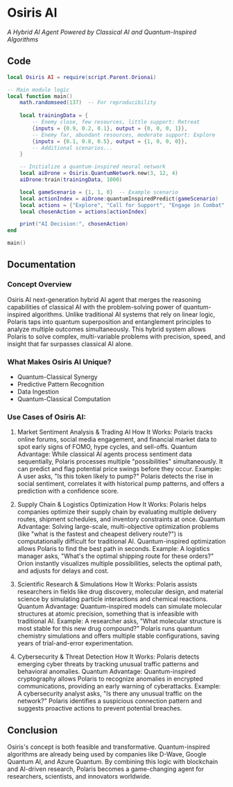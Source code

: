 # Osiris AI

*A Hybrid AI Agent Powered by Classical AI and Quantum-Inspired Algorithms*



## Code

```lua
local Osiris AI = require(script.Parent.Orionai)

-- Main module logic
local function main()
	math.randomseed(137)  -- For reproducibility
	
	local trainingData = {
		-- Enemy close, few resources, little support: Retreat
		{inputs = {0.9, 0.2, 0.1}, output = {0, 0, 0, 1}},
		-- Enemy far, abundant resources, moderate support: Explore
		{inputs = {0.1, 0.8, 0.5}, output = {1, 0, 0, 0}},
		-- Additional scenarios...
	}

    -- Initialize a quantum-inspired neural network
	local aiDrone = Osiris.QuantumNetwork.new(3, 12, 4)
	aiDrone:train(trainingData, 1000)

	local gameScenario = {1, 1, 0}  -- Example scenario
	local actionIndex = aiDrone:quantumInspiredPredict(gameScenario)
	local actions = {"Explore", "Call for Support", "Engage in Combat", "Retreat"}
	local chosenAction = actions[actionIndex]

	print("AI Decision:", chosenAction)
end

main()
```

## Documentation

### Concept Overview

Osiris AI next-generation hybrid AI agent that merges the reasoning capabilities of classical AI with the problem-solving power of quantum-inspired algorithms. Unlike traditional AI systems that rely on linear logic, Polaris taps into quantum superposition and entanglement principles to analyze multiple outcomes simultaneously. This hybrid system allows Polaris to solve complex, multi-variable problems with precision, speed, and insight that far surpasses classical AI alone.


### What Makes Osiris AI Unique?

- Quantum-Classical Synergy
- Predictive Pattern Recognition
- Data Ingestion
- Quantum-Classical Computation
  

### Use Cases of Osiris AI:


1. Market Sentiment Analysis & Trading AI
How It Works: Polaris tracks online forums, social media engagement, and financial market data to spot early signs of FOMO, hype cycles, and sell-offs.
Quantum Advantage: While classical AI agents process sentiment data sequentially, Polaris processes multiple "possibilities" simultaneously. It can predict and flag potential price swings before they occur.
Example: A user asks, "Is this token likely to pump?" Polaris detects the rise in social sentiment, correlates it with historical pump patterns, and offers a prediction with a confidence score.

2. Supply Chain & Logistics Optimization
How It Works: Polaris helps companies optimize their supply chain by evaluating multiple delivery routes, shipment schedules, and inventory constraints at once.
Quantum Advantage: Solving large-scale, multi-objective optimization problems (like "what is the fastest and cheapest delivery route?") is computationally difficult for traditional AI. Quantum-inspired optimization allows Polaris to find the best path in seconds.
Example: A logistics manager asks, "What's the optimal shipping route for these orders?" Orion instantly visualizes multiple possibilities, selects the optimal path, and adjusts for delays and cost.

3. Scientific Research & Simulations
How It Works: Polaris assists researchers in fields like drug discovery, molecular design, and material science by simulating particle interactions and chemical reactions.
Quantum Advantage: Quantum-inspired models can simulate molecular structures at atomic precision, something that is infeasible with traditional AI.
Example: A researcher asks, "What molecular structure is most stable for this new drug compound?" Polaris runs quantum chemistry simulations and offers multiple stable configurations, saving years of trial-and-error experimentation.

4. Cybersecurity & Threat Detection
How It Works: Polaris detects emerging cyber threats by tracking unusual traffic patterns and behavioral anomalies.
Quantum Advantage: Quantum-inspired cryptography allows Polaris to recognize anomalies in encrypted communications, providing an early warning of cyberattacks.
Example: A cybersecurity analyst asks, "Is there any unusual traffic on the network?" Polaris identifies a suspicious connection pattern and suggests proactive actions to prevent potential breaches.

## Conclusion

Osiris's concept is both feasible and transformative. Quantum-inspired algorithms are already being used by companies like D-Wave, Google Quantum AI, and Azure Quantum. By combining this logic with blockchain and AI-driven research, Polaris becomes a game-changing agent for researchers, scientists, and innovators worldwide.
